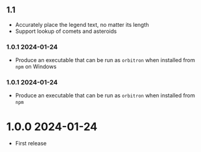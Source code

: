 ## 1.1

* Accurately place the legend text, no matter its length
* Support lookup of comets and asteroids

### 1.0.1 2024-01-24

* Produce an executable that can be run as `orbitron` when installed from `npm` on Windows

### 1.0.1 2024-01-24

* Produce an executable that can be run as `orbitron` when installed from `npm`

# 1.0.0 2024-01-24

* First release
